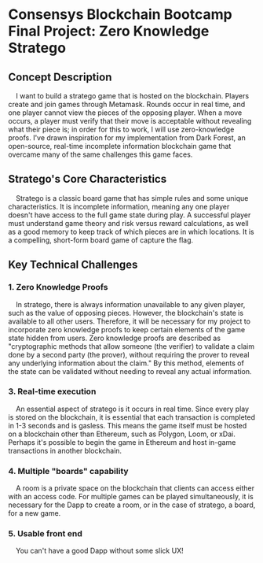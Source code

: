 # Consensys Blockchain Bootcamp Final Project: Zero Knowledge Stratego

## Concept Description

    I want to build a stratego game that is hosted on the blockchain. Players create and join games through Metamask. Rounds occur in real time, and one player cannot view the pieces of the opposing player. When a move occurs, a player must verify that their move is acceptable without revealing what their piece is; in order for this to work, I will use zero-knowledge proofs. I've drawn inspiration for my implementation from Dark Forest, an open-source, real-time incomplete information blockchain game that overcame many of the same challenges this game faces.

## Stratego's Core Characteristics

    Stratego is a classic board game that has simple rules and some unique characteristics. It is incomplete information, meaning any one player doesn't have access to the full game state during play. A successful player must understand game theory and risk versus reward calculations, as well as a good memory to keep track of which pieces are in which locations. It is a compelling, short-form board game of capture the flag.

## Key Technical Challenges

### 1. Zero Knowledge Proofs

    In stratego, there is always information unavailable to any given player, such as the value of opposing pieces. However, the blockchain's state is available to all other users. Therefore, it will be necessary for my project to incorporate zero knowledge proofs to keep certain elements of the game state hidden from users. Zero knowledge proofs are described as "cryptographic methods that allow someone (the verifier) to validate a claim done by a second party (the prover), without requiring the prover to reveal any underlying information about the claim." By this method, elements of the state can be validated without needing to reveal any actual information.

### 3. Real-time execution

    An essential aspect of stratego is it occurs in real time. Since every play is stored on the blockchain, it is essential that each transaction is completed in 1-3 seconds and is gasless. This means the game itself must be hosted on a blockchain other than Ethereum, such as Polygon, Loom, or xDai. Perhaps it's possible to begin the game in Ethereum and host in-game transactions in another blockchain.

### 4. Multiple "boards" capability

    A room is a private space on the blockchain that clients can access either with an access code. For multiple games can be played simultaneously, it is necessary for the Dapp to create a room, or in the case of stratego, a board, for a new game.

### 5. Usable front end

    You can't have a good Dapp without some slick UX!
